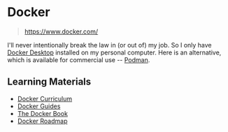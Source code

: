 # Docker

> <https://www.docker.com/>

I'll never intentionally break the law in (or out of) my job. So I only have
[Docker Desktop](https://www.docker.com/products/docker-desktop) installed on
my personal computer. Here is an alternative, which is available for commercial
use -- [Podman](https://podman.io).

## Learning Materials

- [Docker Curriculum](docker_curriculum)
- [Docker Guides](official_guides)
- [The Docker Book](./the_docker_book/)
- [Docker Roadmap](https://roadmap.sh/docker)
